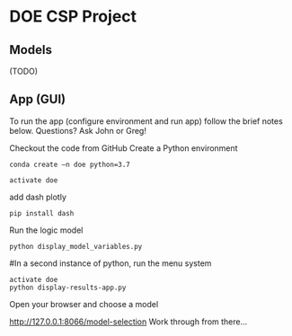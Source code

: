 # DOE CSP Project

## Models

(TODO)

## App (GUI)

To run the app (configure environment and run app) follow the brief notes below. Questions? Ask John or Greg!

Checkout the code from GitHub
Create a Python environment

	conda create –n doe python=3.7

	activate doe

add dash plotly 
	
	pip install dash

Run the logic model

	python display_model_variables.py
#In a second instance of python, run the menu system

	activate doe
	python display-results-app.py

Open your browser and choose a model

http://127.0.0.1:8066/model-selection
Work through from there…

